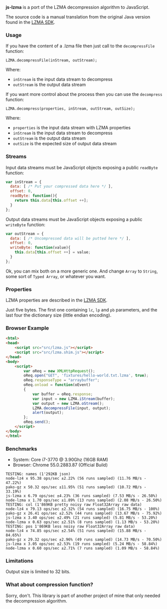 **js-lzma** is a port of the LZMA decompression algorithm to JavaScript.

The source code is a manual translation from the original Java version found in the [LZMA SDK](http://www.7-zip.org/sdk.html).

### Usage ###

If you have the content of a .lzma file then just call to the `decompressFile` function:

```
LZMA.decompressFile(inStream, outStream);
```

Where:
 * `inStream` is the input data stream to decompress
 * `outStream` is the output data stream


If you want more control about the process then you can use the `decompress` function:

```
LZMA.decompress(properties, inStream, outStream, outSize);
```

Where:

 * `properties` is the input data stream with LZMA properties
 * `inStream` is the input data stream to decompress
 * `outStream` is the output data stream
 * `outSize` is the expected size of output data stream

### Streams ###

Input data streams must be JavaScript objects exposing a public `readByte` function:

```js
var inStream = {
  data: [ /* Put your compressed data here */ ],
  offset: 0,
  readByte: function(){
    return this.data[this.offset ++];
  }
};
```

Output data streams must be JavaScript objects exposing a public `writeByte` function:

```js
var outStream = {
  data: [ /* Uncompressed data will be putted here */ ],
  offset: 0,
  writeByte: function(value){
    this.data[this.offset ++] = value;
  }
};
```

Ok, you can mix both on a more generic one. And change `Array` to `String`, some sort of `Typed Array`, or whatever you want.

### Properties ###

LZMA properties are described in the [LZMA SDK](http://www.7-zip.org/sdk.html).

Just five bytes. The first one containing `lc`, `lp` and `pb` parameters, and the last four the dictionary size (little endian encoding).

### Browser Example ###

```html
<html>
<head>
    <script src="src/lzma.js"></script>
    <script src="src/lzma.shim.js"></script>
</head>
<body>
    <script>
        var oReq = new XMLHttpRequest();
        oReq.open("GET", 'fixtures/hello-world.txt.lzma', true);
        oReq.responseType = "arraybuffer";
        oReq.onload = function(oEvent)
        {
            var buffer = oReq.response;
            var input = new LZMA.iStream(buffer);
            var output = new LZMA.oStream();
            LZMA.decompressFile(input, output);
            alert(output);
        };
        oReq.send();
    </script>
</body>
</html>
```

### Benchmarks ###

- System: Core i7-3770 @ 3.90Ghz (16GB RAM)
- Browser: Chrome 55.0.2883.87 (Official Build)

```
TESTING: names (1'292KB json)
node-lz4 x 95.38 ops/sec ±2.22% (56 runs sampled) (11.76 MB/s - 47.22%)
pako-gz x 50.32 ops/sec ±11.95% (51 runs sampled) (10.72 MB/s - 33.19%)
js-lzma x 6.79 ops/sec ±4.23% (36 runs sampled) (7.53 MB/s - 26.50%)
node-lzma x 1.70 ops/sec ±1.89% (13 runs sampled) (2.08 MB/s - 26.50%)
TESTING: col (1'869KB pretty noisy raw Float32Array raw data)
node-lz4 x 79.13 ops/sec ±2.32% (54 runs sampled) (16.75 MB/s - 100%)
pako-gz x 26.41 ops/sec ±2.52% (44 runs sampled) (13.67 MB/s - 75.92%)
js-lzma x 3.40 ops/sec ±2.49% (21 runs sampled) (5.81 MB/s - 53.20%)
node-lzma x 0.63 ops/sec ±2.51% (8 runs sampled) (1.13 MB/s - 53.20%)
TESTING: pos 1'869KB less noisy raw Float32Array raw data)
node-lz4 x 74.85 ops/sec ±2.54% (51 runs sampled) (15.88 MB/s - 84.65%)
pako-gz x 29.32 ops/sec ±2.96% (49 runs sampled) (14.73 MB/s - 70.50%)
js-lzma x 3.05 ops/sec ±2.53% (19 runs sampled) (5.24 MB/s - 58.84%)
node-lzma x 0.60 ops/sec ±2.71% (7 runs sampled) (1.09 MB/s - 58.84%)
```

### Limitations ###

Output size is limited to 32 bits.

### What about compression function? ###

Sorry, don't. This library is part of another project of mine that only needed the decompression algorithm.